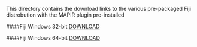 This directory contains the download links to the various pre-packaged Fiji distrobution with the MAPIR plugin pre-installed

####Fiji Windows 32-bit
[DOWNLOAD](http://www.docs.peauproductions.com/fiji/fiji-win32-20160609.zip)

####Fiji Windows 64-bit
[DOWNLOAD](http://www.docs.peauproductions.com/fiji/fiji-win64-20160609.zip)
